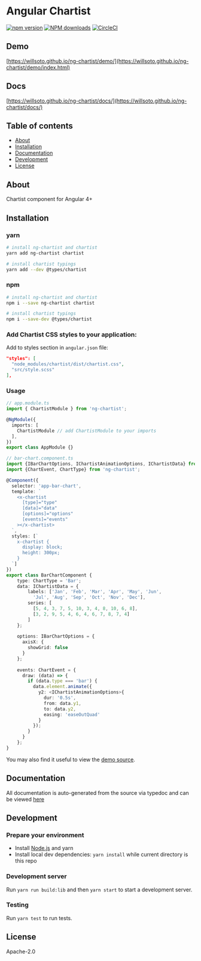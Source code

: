 # Angular Chartist

[![npm version](https://badge.fury.io/js/ng-chartist.svg)](http://badge.fury.io/js/ng-chartist)
[![NPM downloads](https://img.shields.io/npm/dt/ng-chartist.svg)](https://npmjs.org/package/ng-chartist)
[![CircleCI](https://circleci.com/gh/willsoto/ng-chartist.svg?style=svg)](https://circleci.com/gh/willsoto/ng-chartist)

## Demo

[https://willsoto.github.io/ng-chartist/demo/](https://willsoto.github.io/ng-chartist/demo/index.html)

## Docs

[https://willsoto.github.io/ng-chartist/docs/](https://willsoto.github.io/ng-chartist/docs/)

## Table of contents

- [About](#about)
- [Installation](#installation)
- [Documentation](#documentation)
- [Development](#development)
- [License](#license)

## About

Chartist component for Angular 4+

## Installation

### yarn

```bash
# install ng-chartist and chartist
yarn add ng-chartist chartist

# install chartist typings
yarn add --dev @types/chartist
```

### npm

```bash
# install ng-chartist and chartist
npm i --save ng-chartist chartist

# install chartist typings
npm i --save-dev @types/chartist
```

### Add Chartist CSS styles to your application:

Add to styles section in `angular.json` file:

```json
"styles": [
  "node_modules/chartist/dist/chartist.css",
  "src/style.scss"
],
```

### Usage

```typescript
// app.module.ts
import { ChartistModule } from 'ng-chartist';

@NgModule({
  imports: [
    ChartistModule // add ChartistModule to your imports
  ],
})
export class AppModule {}
```

```typescript
// bar-chart.component.ts
import {IBarChartOptions, IChartistAnimationOptions, IChartistData} from 'chartist';
import {ChartEvent, ChartType} from 'ng-chartist';

@Component({
  selector: 'app-bar-chart',
  template: `
    <x-chartist
      [type]="type"
      [data]="data"
      [options]="options"
      [events]="events"
    ></x-chartist>
  `,
  styles: [`
    x-chartist {
      display: block;
      height: 300px;
    }
  `]
})
export class BarChartComponent {
    type: ChartType = 'Bar';
    data: IChartistData = {
        labels: ['Jan', 'Feb', 'Mar', 'Apr', 'May', 'Jun', 
          'Jul', 'Aug', 'Sep', 'Oct', 'Nov', 'Dec'],
        series: [
          [5, 4, 3, 7, 5, 10, 3, 4, 8, 10, 6, 8],
          [3, 2, 9, 5, 4, 6, 4, 6, 7, 8, 7, 4]
        ]
    };
    
    options: IBarChartOptions = {
      axisX: {
        showGrid: false
      }
    };
    
    events: ChartEvent = {
      draw: (data) => {
        if (data.type === 'bar') {
          data.element.animate({
            y2: <IChartistAnimationOptions>{
              dur: '0.5s',
              from: data.y1,
              to: data.y2,
              easing: 'easeOutQuad'
            }
          });
        }
      }
    };
}
```

You may also find it useful to view the [demo source](https://github.com/willsoto/ng-chartist/blob/master/projects/ng-chartist-demo/src/app/app.component.ts).

## Documentation

All documentation is auto-generated from the source via typedoc and can be viewed [here](https://willsoto.github.io/ng-chartist/docs/)

## Development

### Prepare your environment

- Install [Node.js](http://nodejs.org/) and yarn
- Install local dev dependencies: `yarn install` while current directory is this repo

### Development server

Run `yarn run build:lib` and then `yarn start` to start a development server.

### Testing

Run `yarn test` to run tests.

## License

Apache-2.0

